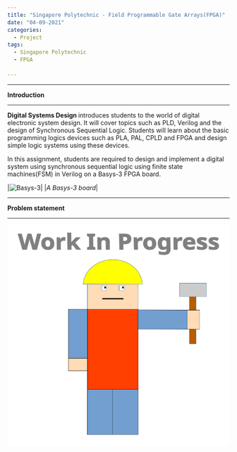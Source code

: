 ```yaml
---
title: "Singapore Polytechnic - Field Programmable Gate Arrays(FPGA)"
date: "04-09-2021"
categories:
  - Project
tags:
  - Singapore Polytechnic
  - FPGA
 
---
```



***

<strong>Introduction</strong>

***
<strong>Digital Systems Design </strong>introduces students to the world of digital electronic system design. It will cover topics such as PLD, Verilog and the design of Synchronous Sequential Logic. Students will learn about the basic programming logics devices such as PLA, PAL, CPLD and FPGA and design simple logic systems using these devices.

In this assignment, students are required to design and implement a digital system using synchronous sequential logic using finite state machines(FSM) in Verilog on a Basys-3 FPGA board.

|![Basys-3](/assets/images/SP-FPGA/Basys-3.png)|
|<em>A Basys-3 board</em>|

***

<strong>Problem statement</strong>

***


![WIP](/assets/images/common/WIP.png)